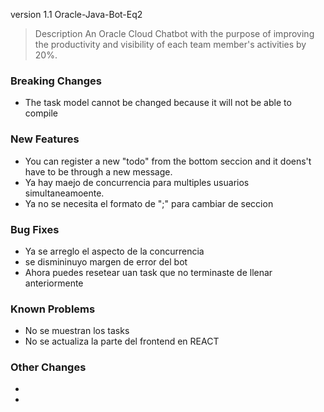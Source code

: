 version 1.1
Oracle-Java-Bot-Eq2

> Description
An Oracle Cloud Chatbot with the purpose of improving the productivity and visibility of each team member's activities by 20%.

### Breaking Changes
* The task model cannot be changed because it will not be able to compile

### New Features
* You can register a new "todo" from the bottom seccion and it doens't have to be through a new message.
* Ya hay maejo de concurrencia para multiples usuarios simultaneamoente.
* Ya no se necesita el formato de ";" para cambiar de seccion

### Bug Fixes
* Ya se arreglo el aspecto de la concurrencia
* se dismininuyo margen de error del bot
* Ahora puedes resetear uan task que  no terminaste de llenar anteriormente


### Known Problems
* No se muestran los tasks
* No se actualiza la parte del frontend en REACT

### Other Changes
* 
* 
